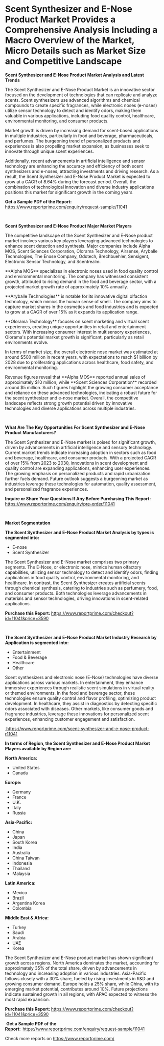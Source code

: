 <p><h1>Scent Synthesizer and E-Nose Product Market Provides a Comprehensive Analysis Including a Macro Overview of the Market, Micro Details such as Market Size and Competitive Landscape</h1></p><p><strong>Scent Synthesizer and E-Nose Product Market Analysis and Latest Trends</strong></p>
<p><p>The Scent Synthesizer and E-Nose Product Market is an innovative sector focused on the development of technologies that can replicate and analyze scents. Scent synthesizers use advanced algorithms and chemical compounds to create specific fragrances, while electronic noses (e-noses) utilize sensor technology to detect and identify odors, making them valuable in various applications, including food quality control, healthcare, environmental monitoring, and consumer products. </p><p>Market growth is driven by increasing demand for scent-based applications in multiple industries, particularly in food and beverage, pharmaceuticals, and perfumes. The burgeoning trend of personalized products and experiences is also propelling market expansion, as businesses seek to innovate through unique scent experiences. </p><p>Additionally, recent advancements in artificial intelligence and sensor technology are enhancing the accuracy and efficiency of both scent synthesizers and e-noses, attracting investments and driving research. As a result, the Scent Synthesizer and E-Nose Product Market is expected to grow at a CAGR of 8.64% during the forecast period. Overall, the combination of technological innovation and diverse industry applications positions this market for significant growth in the coming years.</p></p>
<p><strong>Get a Sample PDF of the Report:&nbsp;</strong> <a href="https://www.reportprime.com/enquiry/request-sample/11041?utm_campaign=2444&utm_medium=2&utm_source=Github&utm_content=ia&utm_term=20032025&utm_id=scent-synthesizer-and-e-nose-product">https://www.reportprime.com/enquiry/request-sample/11041</a></p>
<p>&nbsp;</p>
<p><strong>Scent Synthesizer and E-Nose Product Major Market Players</strong></p>
<p><p>The competitive landscape of the Scent Synthesizer and E-Nose product market involves various key players leveraging advanced technologies to enhance scent detection and synthesis. Major companies include Alpha MOS, Scent Sciences Corporation, Olorama Technology, Airsense, Aryballe Technologies, The Enose Company, Odotech, Brechbuehler, Sensigent, Electronic Sensor Technology, and Scentrealm.</p><p>**Alpha MOS** specializes in electronic noses used in food quality control and environmental monitoring. The company has witnessed consistent growth, attributed to rising demand in the food and beverage sector, with a projected market growth rate of approximately 10% annually.</p><p>**Aryballe Technologies** is notable for its innovative digital olfaction technology, which mimics the human sense of smell. The company aims to capture market shares in the cosmetics and food industries and is expected to grow at a CAGR of over 15% as it expands its application range.</p><p>**Olorama Technology** focuses on scent marketing and virtual scent experiences, creating unique opportunities in retail and entertainment sectors. With increasing consumer interest in multisensory experiences, Olorama's potential market growth is significant, particularly as retail environments evolve.</p><p>In terms of market size, the overall electronic nose market was estimated at around $500 million in recent years, with expectations to reach $1 billion by 2028 due to proliferating applications across healthcare, food safety, and environmental monitoring.</p><p>Revenue figures reveal that **Alpha MOS** reported annual sales of approximately $10 million, while **Scent Sciences Corporation** recorded around $5 million. Such figures highlight the growing consumer acceptance and reliance on these advanced technologies, indicating a robust future for the scent synthesizer and e-nose market. Overall, the competitive landscape reflects strong growth potential driven by innovative technologies and diverse applications across multiple industries.</p></p>
<p>&nbsp;</p>
<p><strong>What Are The Key Opportunities For Scent Synthesizer and E-Nose Product Manufacturers?</strong></p>
<p><p>The Scent Synthesizer and E-Nose market is poised for significant growth, driven by advancements in artificial intelligence and sensory technology. Current market trends indicate increasing adoption in sectors such as food and beverage, healthcare, and consumer products. With a projected CAGR of over 15% from 2023 to 2030, innovations in scent development and quality control are expanding applications, enhancing user experiences. The growing emphasis on personalized products and rapid urbanization further fuels demand. Future outlook suggests a burgeoning market as industries leverage these technologies for automation, quality assessment, and personalized fragrance experiences.</p></p>
<p><strong>Inquire or Share Your Questions If Any Before Purchasing This Report:</strong> <a href="https://www.reportprime.com/enquiry/pre-order/11041?utm_campaign=2444&utm_medium=2&utm_source=Github&utm_content=ia&utm_term=20032025&utm_id=scent-synthesizer-and-e-nose-product">https://www.reportprime.com/enquiry/pre-order/11041</a></p>
<p>&nbsp;</p>
<p><strong>Market Segmentation</strong></p>
<p><strong>The Scent Synthesizer and E-Nose Product Market Analysis by types is segmented into:</strong></p>
<p><ul><li>E-nose</li><li>Scent Synthesizer</li></ul></p>
<p><p>The Scent Synthesizer and E-Nose market comprises two primary segments. The E-Nose, or electronic nose, mimics human olfactory capabilities, utilizing sensor technology to detect and identify odors, finding applications in food quality control, environmental monitoring, and healthcare. In contrast, the Scent Synthesizer creates artificial scents through chemical synthesis, catering to industries such as perfumery, food, and consumer products. Both technologies leverage advancements in materials and sensor technologies, driving innovations in scent-related applications.</p></p>
<p><strong>Purchase this Report:&nbsp;</strong><a href="https://www.reportprime.com/checkout?id=11041&price=3590&utm_campaign=2444&utm_medium=2&utm_source=Github&utm_content=ia&utm_term=20032025&utm_id=scent-synthesizer-and-e-nose-product">https://www.reportprime.com/checkout?id=11041&price=3590</a></p>
<p>&nbsp;</p>
<p><strong>The Scent Synthesizer and E-Nose Product Market Industry Research by Application is segmented into:</strong></p>
<p><ul><li>Entertainment</li><li>Food & Beverage</li><li>Healthcare</li><li>Other</li></ul></p>
<p><p>Scent synthesizers and electronic nose (E-Nose) technologies have diverse applications across various markets. In entertainment, they enhance immersive experiences through realistic scent simulations in virtual reality or themed environments. In the food and beverage sector, these technologies ensure quality control and flavor profiling, optimizing product development. In healthcare, they assist in diagnostics by detecting specific odors associated with diseases. Other markets, like consumer goods and fragrance industries, leverage these innovations for personalized scent experiences, enhancing customer engagement and satisfaction.</p></p>
<p><a href="https://www.reportprime.com/scent-synthesizer-and-e-nose-product-r11041?utm_campaign=2444&utm_medium=2&utm_source=Github&utm_content=ia&utm_term=20032025&utm_id=scent-synthesizer-and-e-nose-product">&nbsp;https://www.reportprime.com/scent-synthesizer-and-e-nose-product-r11041</a></p>
<p><strong>In terms of Region, the Scent Synthesizer and E-Nose Product Market Players available by Region are:</strong></p>
<p>
    <p> <strong> North America: </strong>
        <ul>
            <li>United States</li>
            <li>Canada</li>
        </ul>
        </p> 
    <p> <strong> Europe: </strong>
        <ul>
            <li>Germany</li>
            <li>France</li>
            <li>U.K.</li>
            <li>Italy</li>
            <li>Russia</li>
        </ul>
        </p> 
    <p> <strong> Asia-Pacific: </strong>
        <ul>
            <li>China</li>
            <li>Japan</li>
            <li>South Korea</li>
            <li>India</li>
            <li>Australia</li>
            <li>China Taiwan</li>
            <li>Indonesia</li>
            <li>Thailand</li>
            <li>Malaysia</li>
        </ul>
        </p> 
    <p> <strong> Latin America: </strong>
        <ul>
            <li>Mexico</li>
            <li>Brazil</li>
            <li>Argentina Korea</li>
            <li>Colombia</li>
        </ul>
        </p> 
    <p> <strong> Middle East & Africa: </strong>
        <ul>
            <li>Turkey</li>
            <li>Saudi</li>
            <li>Arabia</li>
            <li>UAE</li>
            <li>Korea</li>
        </ul>
    </p>
    </p>
<p><p>The Scent Synthesizer and E-Nose product market has shown significant growth across regions. North America dominates the market, accounting for approximately 35% of the total share, driven by advancements in technology and increasing adoption in various industries. Asia-Pacific follows closely with a 30% share, fueled by rising investments in R&D and growing consumer demand. Europe holds a 25% share, while China, with its emerging market potential, contributes around 10%. Future projections indicate sustained growth in all regions, with APAC expected to witness the most rapid expansion.</p></p>
<p><strong>Purchase this Report: </strong><a href="https://www.reportprime.com/checkout?id=11041&price=3590&utm_campaign=2444&utm_medium=2&utm_source=Github&utm_content=ia&utm_term=20032025&utm_id=scent-synthesizer-and-e-nose-product">https://www.reportprime.com/checkout?id=11041&price=3590</a></p>
<p>&nbsp;<strong>Get a Sample PDF of the Report:&nbsp;&nbsp;</strong><a href="https://www.reportprime.com/enquiry/request-sample/11041?utm_campaign=2444&utm_medium=2&utm_source=Github&utm_content=ia&utm_term=20032025&utm_id=scent-synthesizer-and-e-nose-product">https://www.reportprime.com/enquiry/request-sample/11041</a></p>
<p><strong></strong></p>
<p>Check more reports on <a href="https://www.reportprime.com/?utm_campaign=2444&utm_medium=2&utm_source=Github&utm_content=ia&utm_term=20032025&utm_id=scent-synthesizer-and-e-nose-product">https://www.reportprime.com/</a></p>